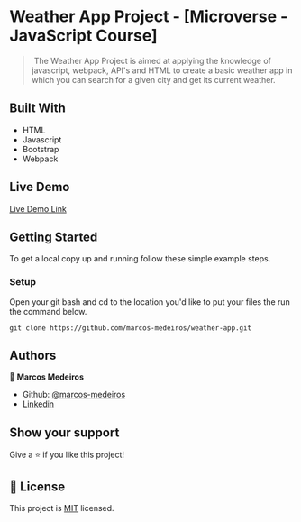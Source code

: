 # Weather App Project - [Microverse - JavaScript Course]

> ​ The Weather App Project is aimed at applying the knowledge of javascript, webpack, API's and HTML to create a basic weather app in which you can search for a given city and get its current weather. ​


## Built With

- HTML
- Javascript
- Bootstrap
- Webpack

## Live Demo

[Live Demo Link](https://marcos-medeiros.github.io/weather-app/ )


## Getting Started

To get a local copy up and running follow these simple example steps.

### Setup

Open your git bash and cd to the location you'd like to put your files the run the command below.

```console
git clone https://github.com/marcos-medeiros/weather-app.git
```

## Authors

👤 **Marcos Medeiros**

- Github: [@marcos-medeiros](https://github.com/marcos-medeiros)
- [Linkedin](https://www.linkedin.com/in/marcos-medeiros-6a079a18a/)


## Show your support

Give a ⭐️ if you like this project!


## 📝 License

This project is [MIT](lic.url) licensed.
​